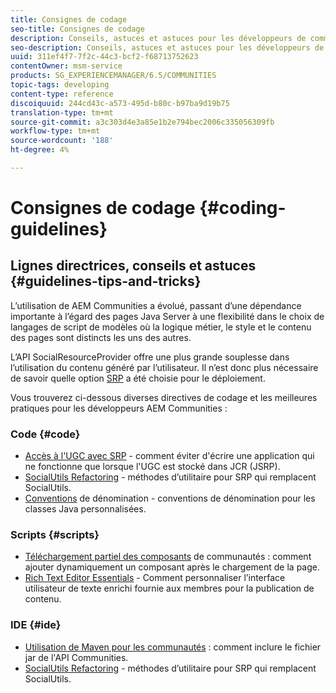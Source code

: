 ```yaml
---
title: Consignes de codage
seo-title: Consignes de codage
description: Conseils, astuces et astuces pour les développeurs de communautés
seo-description: Conseils, astuces et astuces pour les développeurs de communautés
uuid: 311ef4f7-7f2c-44c3-bcf2-f68713752623
contentOwner: msm-service
products: SG_EXPERIENCEMANAGER/6.5/COMMUNITIES
topic-tags: developing
content-type: reference
discoiquuid: 244cd43c-a573-495d-b80c-b97ba9d19b75
translation-type: tm+mt
source-git-commit: a3c303d4e3a85e1b2e794bec2006c335056309fb
workflow-type: tm+mt
source-wordcount: '188'
ht-degree: 4%

---
```



# Consignes de codage {#coding-guidelines}

## Lignes directrices, conseils et astuces {#guidelines-tips-and-tricks}

L’utilisation de AEM Communities a évolué, passant d’une dépendance importante à l’égard des pages Java Server à une flexibilité dans le choix de langages de script de modèles où la logique métier, le style et le contenu des pages sont distincts les uns des autres.

L’API SocialResourceProvider offre une plus grande souplesse dans l’utilisation du contenu généré par l’utilisateur. Il n’est donc plus nécessaire de savoir quelle option [SRP](srp.md) a été choisie pour le déploiement.

Vous trouverez ci-dessous diverses directives de codage et les meilleures pratiques pour les développeurs AEM Communities :

### Code {#code}

* [Accès à l&#39;UGC avec SRP](accessing-ugc-with-srp.md)  - comment éviter d&#39;écrire une application qui ne fonctionne que lorsque l&#39;UGC est stocké dans JCR (JSRP).
* [SocialUtils Refactoring](socialutils.md)  - méthodes d’utilitaire pour SRP qui remplacent SocialUtils.
* [Conventions](naming-conventions.md)  de dénomination - conventions de dénomination pour les classes Java personnalisées.

### Scripts {#scripts}

* [Téléchargement partiel des composants](sideloading.md)  de communautés : comment ajouter dynamiquement un composant après le chargement de la page.
* [Rich Text Editor Essentials](rte.md)  - Comment personnaliser l’interface utilisateur de texte enrichi fournie aux membres pour la publication de contenu.

### IDE {#ide}

* [Utilisation de Maven pour les communautés](maven.md)  : comment inclure le fichier jar de l&#39;API Communities.
* [SocialUtils Refactoring](socialutils.md)  - méthodes d’utilitaire pour SRP qui remplacent SocialUtils.

